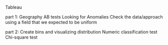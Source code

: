 Tableau

part 1:
Geography
AB tests
Looking for Anomalies
Check the data/approach using a field that we expected to be uniform

part 2:
Create bins and visualizing distribution
Numeric classification test
Chi-square test
